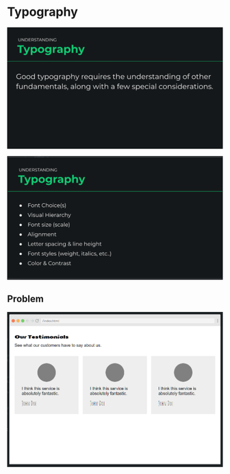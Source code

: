 # Typography

<p align="center"><img src="understanding-typography.png" width="700px"></p>
<p align="center"><img src="typography-consideration.png" width="700px"></p>

## Problem
<p align="center"><img src="problem.png" width="700px"></p>